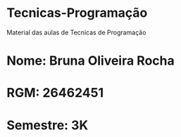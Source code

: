 # Tecnicas-Programação
Material das aulas de Tecnicas de Programação
# Nome: Bruna Oliveira Rocha 
# RGM: 26462451 
# Semestre: 3K


